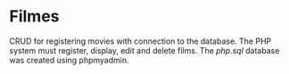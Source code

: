 # Filmes

CRUD for registering movies with connection to the database. The PHP system must register, display, edit and delete films.
The *php.sql* database was created using phpmyadmin.
